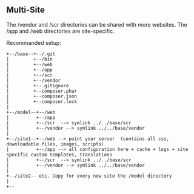 Multi-Site
-----------

The /vendor and /scr directories can be shared with more websites. The /app and /web directories are site-specific.

Recommanded setup:


	+--/base--+--/.git
	|         +--/bin
	|	      +--/web
	|         +--/app
	|         +--/scr
	|         +--/vendor
	|         +--.gitignore
	|         +--composer.phar
	|         +--composer.json
	|         +--composer.lock
	|
	+--/model--+--/web
	|          +--/app
	|          +--/scr  --> symlink ../../base/scr
	|          +--/vendor --> symlink ../../base/vendor
	|
	+--/site1--+--/web --> point your server  (contains all css, downloadable files, images, scripts)
	|          +--/app --> all configuration here + cache + logs + site specific custom templates, translations
	|          +--/scr  --> symlink ../../base/scr
	|          +--/vendor --> symlink ../../base/vendor
	|
	+--/site2-- etc. Copy for every new site the /model directory
	|
	+--
	
	
	
